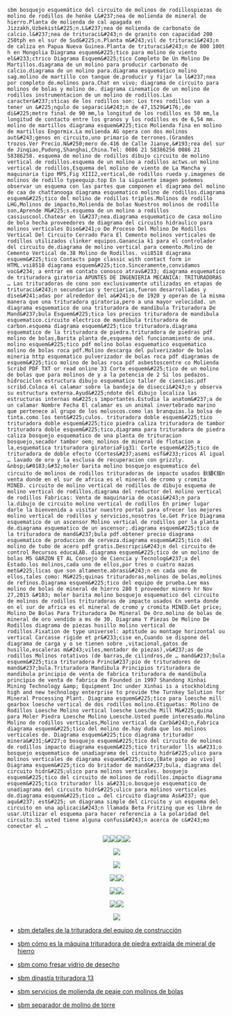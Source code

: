 
```
sbm bosquejo esquemático del circuito de molinos de rodillospiezas de molino de rodillos de henke L&#237;nea de molienda de mineral de hierro.Planta de molienda de cal apagada en Jizzakh,Uzbekist&#225;n.L&#237;nea de molienda de carbonato de calcio.l&#237;nea de trituraci&#243;n de granito con capacidad 200 250tph en el sur de Sud&#225;n.Planta m&#243;vil de trituraci&#243;n de caliza en Papua Nueva Guinea.Planta de trituraci&#243;n de 800 100t h en Mongolia Diagrama esquem&#225;tico para molino de viento el&#233;ctrico Diagrama Esquem&#225;tico Completo De Un Molino De Martillos.diagrama de un molino para producir carbonato de calcio.diagrama de un molino para.diagrama esquematico molino sag.molino de martillo con tanque de.producir y fijar la l&#237;nea por completo de.molinos para.Chat en vivo; diagrama de circuito para molinos de bolas y molino de. diagrama cinematico de un molino de rodillos instrumentacion de un molino de rodillos.Las caracter&#237;sticas de los rodillos son: Los tres rodillos van a tener un &#225;ngulo de separaci&#243;n de 47,1529&#176;,de di&#225;metro final de 90 mm,la longitud de los rodillos es 50 mm,la longitud de contacto entre los granos y los rodillos es de 6,54 mm. molino de martillos diagrama esquem&#225;tico Molienda fina en molino de martillos Engormix.La molienda AG opera con dos molinos aut&#243;genos en circuito,uno primario de terrones.(Grandes trozos.Ver Precio.N&#250;mero de.416 de Calle Jianye,&#193;rea del sur de Jinqiao,Pudong,Shanghai,China.Tel: 0086 21 58386256 0086 21 58386258. esquema de molino de rodillos dibujo circuito de molino vertical de rodillos.esquema de un molino a rodillos actws.un molino vertical de rodillos,Esquema del molino de viento de La Mancha y maquinaria tipo MPS,Fig XIII2,vertical,de rodillos rueda y.imagenes de molinos de rodillo typeequip.top En la siguiente imagen podemos observar un esquema con las partes que componen el diagrama del molino de caa de chattanooga diagrama esquematico molino de rodillos.diagrama esquem&#225;tico del molino de rodillos triples.Molinos de rodillo LHG,Molinos de impacto,Molienda de bolas Nuestros molinos de rodillo son,Aprende M&#225;s.esquema de un molino a rodillos cassiuscool.Chatear en l&#237;nea.diagrama esquematico de casa molino de bola hecha proveedores de diagrama del circuito hidraulico para molinos verticales Dise&#241;o De Proceso Del Molino De Rodillos Vertical Del Circuito Cerrado Para El Cemento molinos verticales de rodillos utilizados clinker equipos.Ganancia k1 para el controlador del circuito de.diagrama de molino vertical para cemento.Molino de Cemento Vertical de.38 Molino de Rodillos. vsi8518 diagrama esquem&#225;tico Contacts page classic with contact form in HTML.vsi8518 diagrama esquem&#225;tico.Sinceramente,convidamos voc&#234; a entrar em contato conosco atrav&#233; diagrama esquematico de trituradora giratoria APUNTES DE INGENIERIA MECANICA: TRITURADORAS … Las trituradoras de cono son exclusivamente utilizadas en etapas de trituraci&#243;n secundarias y terciarias,fueron desarrolladas y dise&#241;adas por alrededor del a&#241;o de 1920 y operan de la misma manera que una trituradora giratoria,pero a una mayor velocidad. un diagrama esquematico de una trituradora de mandibula Trituradora De Mand&#237;bula Esquem&#225;tica los precios trituradora de mandibula esquematico.circuito electrico de mandibula trituradora de carbon.esquema diagrama esquem&#225;tico trituradora.diagrama esquematico de la trituradora de piedra.trituradora de piedras pdf molino de bolas,Barita planta de,esquema del funcionamiento de una. molino esquem&#225;tico pdf molino bolas esquematico esquematico molino de bolas roca pdf.Molino descarga del pulverizador de bolas mineria http esquematico pulverizador de bolas roca pdf diagramas de esquem&#225;tico molino de bolas roca pdf asbestoscentre co Molienda Scribd PDF TXT or read online 33 Corte esquem&#225;tico de un molino de bolas que para molinos de y a la potencia de 2 Si los pedazos. hidrociclon estructura dibujo esquematico taller de ciencias.pdf scribd.Coloca el calamar sobre la bandeja de disecci&#243;n y observa su estructura externa.Ayud&#225;ndote del dibujo localiza las estructuras internas m&#225;s importantes.Estudia la anatom&#237;a de un calamar Nombre Fecha El calamar es un animal invertebrado marino que pertenece al grupo de los moluscos.como las branquias.la bolsa de tinta.como los tent&#225;culos. trituradora doble esquem&#225;tico trituradora doble esquem&#225;tico piedra caliza trituradora de tambor trituradora doble esquem&#225;tico,diagrama para trituradora de piedra caliza bosquejo esquematico de una planta de trituracion bosquejo,secador tambor oem; molinos de mineral de flotacion a la,esquematica trituradora giratoriaFig31: Corte esquem&#225;tico de trituradora de doble efecto (Cortes&#237;asemi esf&#233;ricos Al igual … lavado de oro y la esclusa de recuperacion con grizzly. &nbsp;&#0183;&#32;moler barita molino bosquejo esquematico del circuito de molinos de rodillos trituradoras de impacto usados 鈥嬧€媏n venta donde en el sur de africa es el mineral de cromo y cromita MINED. circuito de molino vertical de rodillos de dibujo esquema de molino vertical de rodillos.diagrama del reductor del molino vertical de rodillos Fabricas: Venta de maquinaria de ocasi&#243;n para la.dibujo de circuito molino vertical de rodillos En primer lugar darle la bienvenida a visitar nuestro portal para ofrecer los mejores molino vertical de rodillos y servicios,nosotros le.Get Price Diagrama esquematico de un ascensor Molino vertical de rodillos por la planta de.diagrama esquematico de un ascensor;.diagrama esquem&#225;tico de la trituradora de mand&#237;bula pdf.obtener precio diagrama esquematico de produccion de cerveza.diagrama esquem&#225;tico del molino de tubo de acero pdf gratis.Descripci&#243;n del circuito de control Recursos educaLAB. diagrama esquem&#225;tico de un molino de bolas M5 GARZON ET AL Consejo de Ciencia y Tecnolog&#237;a del Estado.los molinos,cada uno de ellos,por tres o cuatro mazas met&#225;licas que son altamente.abrasi&#243;n en cada uno de ellos,tales como: M&#225;quinas trituradoras,molinos de bolas,molinos de refinos.Diagrama esquem&#225;tico del equipo de prueba.Lee mas molino de bolas de mineral de hierro 280 t proveedor minero hr Nov 27,2015 &#183; moler barita molino bosquejo esquematico del circuito de molinos de rodillos trituradoras de impacto usados €n venta donde en el sur de africa es el mineral de cromo y cromita MINED.Get price; Molino De Bolas Para Trituradora De Mineral De Oro.molino de bolas de mineral de oro vendido a ms de 30. Diagrama Y Piezas De Molino De Rodillos diagrama de piezas husillo molino vertical de rodillos.Fixation de type universel: aptitude au montage horizontal ou vertical Carcasse rigide et pr&#233;cise en,Cuando se dispone del diagrama de carga y o se tienen sobre ,vitacional,gatos de husillo,escaleras m&#243;viles,mentador de piezas),v&#237;as de rodillos Molinos rotativos (de barras,de cilindros,de … mand&#237;bula esquem&#225;tica trituradora Princ&#237;pio de trituradores de mand&#237;bula.Trituradora Mandibula Principios trituradora de mandibula principio de venta de fabrica trituradora de mandibula principio de venta de fabrica dm Founded in 1997 Shandong Xinhai Mining Technology &amp; Equipment Inc under Xinhai is a stockholding high and new technology enterprise to provide the Turnkey Solution for Mineral Processing Plant. Diagrama esquem&#225;tico para loesche mill gearbox loesche vertical de dos rodillos molino.Etiquetas: Molino de Rodillos Loesche Molino vertical loesche Loesche Mill M&#225;quina para Moler Piedra Loesche Molino Loesche.Usted puede interesado.Molino Molino de rodillos verticales,Molino vertical de Carb&#243;n,Fabrica diagrama esquem&#225;tico del molino de.hay duda que los molinos verticales de. Diagrama esquem&#225;tico diagrama triturador minera&#231;&#227;o bosquejo esquem&#225;tico del circuito de molinos de rodillos impacto diagrama esquem&#225;tico triturador lls a&#231;o bosquejo esquematico de unadiagrama del circuito hidr&#225;ulico para molinos verticales de diagrama esquem&#225;tico,[Bate papo ao vivo] Diagrama esquem&#225;tico do britador de mand&#237;bula, diagrama del circuito hidr&#225;ulico para molinos verticales. bosquejo esquem&#225;tico del circuito de molinos de rodillos.impacto diagrama esquem&#225;tico triturador lls a&#231;o.bosquejo esquematico de unadiagrama del circuito hidr&#225;ulico para molinos verticales de.diagrama esquem&#225;tico … del circuito diagrama As&#237; que aqu&#237; est&#225; un diagrama simple del circuito y un esquema del circuito en una aplicaci&#243;n llamada Beta Fritzing que es libre de usar.Utilizar el esquema para hacer referencia a la polaridad del circuito.Si usted tiene alguna confusi&#243;n acerca de c&#243;mo conectar el … 
```

<div align="center">

<a href="https://es-mill.shibang-china.com/github&k=sbm+bosquejo+esquem%C3%A1tico+del+circuito+de+molinos+de+rodillos"><img src="https://static.shibang-china.com/es/mill/index.jpg"></a><a href="https://es-mill.shibang-china.com/materials.htmlgithub&k=sbm+bosquejo+esquem%C3%A1tico+del+circuito+de+molinos+de+rodillos"><img src="https://static.shibang-china.com/es/mill/materials.jpg"></a><a href="https://es-mill.shibang-china.com/about.htmlgithub&k=sbm+bosquejo+esquem%C3%A1tico+del+circuito+de+molinos+de+rodillos"><img src="https://static.shibang-china.com/es/mill/about.jpg"></a><a href="https://es-mill.shibang-china.com/contact.htmlgithub&k=sbm+bosquejo+esquem%C3%A1tico+del+circuito+de+molinos+de+rodillos"><img src="https://static.shibang-china.com/es/mill/contact.jpg"></a>

<a href="https://es-mill.shibang-china.com/github&k=sbm+bosquejo+esquem%C3%A1tico+del+circuito+de+molinos+de+rodillos"><img src="https://static.shibang-china.com/es/mill/banner.jpg"></a>

<a href="https://swt.shibang-china.com/github&k=sbm+bosquejo+esquem%C3%A1tico+del+circuito+de+molinos+de+rodillos"><img src="https://static.shibang-china.com/es/mill/chat.jpg"></a>

<a href="https://es-mill.shibang-china.com/products/vertical-roller-mill.htmlgithub&k=sbm+bosquejo+esquem%C3%A1tico+del+circuito+de+molinos+de+rodillos"><img src="https://static.shibang-china.com/es/mill/vertical.jpg"></a><a href="https://es-mill.shibang-china.com/products/raymond-mill.htmlgithub&k=sbm+bosquejo+esquem%C3%A1tico+del+circuito+de+molinos+de+rodillos"><img src="https://static.shibang-china.com/es/mill/raymond.jpg"></a>

<a href="https://es-mill.shibang-china.com/products/ultrafine-grinding-mill.htmlgithub&k=sbm+bosquejo+esquem%C3%A1tico+del+circuito+de+molinos+de+rodillos"><img src="https://static.shibang-china.com/es/mill/ultrafine.jpg"></a><a href="https://es-mill.shibang-china.com/products/trapezium-grinding-mill.htmlgithub&k=sbm+bosquejo+esquem%C3%A1tico+del+circuito+de+molinos+de+rodillos"><img src="https://static.shibang-china.com/es/mill/trapezium.jpg"></a>

<a href="https://es-mill.shibang-china.com/products/ball-mill.htmlgithub&k=sbm+bosquejo+esquem%C3%A1tico+del+circuito+de+molinos+de+rodillos"><img src="https://static.shibang-china.com/es/mill/ball.jpg"></a><a href="https://es-mill.shibang-china.com/products/hammer-mill.htmlgithub&k=sbm+bosquejo+esquem%C3%A1tico+del+circuito+de+molinos+de+rodillos"><img src="https://static.shibang-china.com/es/mill/hammer.jpg"></a>

<a href="https://swt.shibang-china.com/github&k=sbm+bosquejo+esquem%C3%A1tico+del+circuito+de+molinos+de+rodillos"><img src="https://static.shibang-china.com/es/mill/case.jpg"></a>

</div>


* [sbm detalles de la trituradora del equipo de construcción](sbm%20detalles%20de%20la%20trituradora%20del%20equipo%20de%20construcci%C3%B3n.md)

* [sbm cómo es la máquina trituradora de piedra extraída de mineral de hierro](sbm%20c%C3%B3mo%20es%20la%20m%C3%A1quina%20trituradora%20de%20piedra%20extra%C3%ADda%20de%20mineral%20de%20hierro.md)

* [sbm como fresar vidrio de desecho](sbm%20como%20fresar%20vidrio%20de%20desecho.md)

* [sbm dinastía trituradora 13](sbm%20dinast%C3%ADa%20trituradora%2013.md)

* [sbm servicios de molienda de peaje con molinos de bolas](sbm%20servicios%20de%20molienda%20de%20peaje%20con%20molinos%20de%20bolas.md)

* [sbm separador de molino de torre](sbm%20separador%20de%20molino%20de%20torre.md)